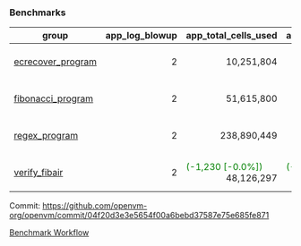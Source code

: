 ### Benchmarks
| group | app_log_blowup | app_total_cells_used | app_total_cycles | app_total_proof_time_ms | leaf_log_blowup | leaf_total_cells_used | leaf_total_cycles | leaf_total_proof_time_ms | max_segment_length | instance | alloc |
|---|---|---|---|---|---|---|---|---|---|---|---|
| [ ecrecover_program ](https://github.com/openvm-org/openvm/blob/benchmark-results/benchmarks-pr/1102/individual/ecrecover-04f20d3e3e5654f00a6bebd37587e75e685fe871.md) | <div style='text-align: right'> 2 </div>  | <div style='text-align: right'> 10,251,804 </div>  | <div style='text-align: right'> 195,066 </div>  | <span style='color: green'>(-68.0 [-3.4%])</span><div style='text-align: right'> 1,951.0 </div>  | <div style='text-align: right'> - </div>  | <div style='text-align: right'> - </div>  | <div style='text-align: right'> - </div>  | <div style='text-align: right'> - </div>  | 1048476 | 64cpu-linux-arm64 | mimalloc |
| [ fibonacci_program ](https://github.com/openvm-org/openvm/blob/benchmark-results/benchmarks-pr/1102/individual/fibonacci-04f20d3e3e5654f00a6bebd37587e75e685fe871.md) | <div style='text-align: right'> 2 </div>  | <div style='text-align: right'> 51,615,800 </div>  | <div style='text-align: right'> 3,000,274 </div>  | <span style='color: red'>(+13.0 [+0.2%])</span><div style='text-align: right'> 5,543.0 </div>  | <div style='text-align: right'> - </div>  | <div style='text-align: right'> - </div>  | <div style='text-align: right'> - </div>  | <div style='text-align: right'> - </div>  | 1048476 | 64cpu-linux-arm64 | mimalloc |
| [ regex_program ](https://github.com/openvm-org/openvm/blob/benchmark-results/benchmarks-pr/1102/individual/regex-04f20d3e3e5654f00a6bebd37587e75e685fe871.md) | <div style='text-align: right'> 2 </div>  | <div style='text-align: right'> 238,890,449 </div>  | <div style='text-align: right'> 8,381,808 </div>  | <span style='color: green'>(-6.0 [-0.0%])</span><div style='text-align: right'> 17,331.0 </div>  | <div style='text-align: right'> - </div>  | <div style='text-align: right'> - </div>  | <div style='text-align: right'> - </div>  | <div style='text-align: right'> - </div>  | 1048476 | 64cpu-linux-arm64 | mimalloc |
| [ verify_fibair ](https://github.com/openvm-org/openvm/blob/benchmark-results/benchmarks-pr/1102/individual/verify_fibair-04f20d3e3e5654f00a6bebd37587e75e685fe871.md) | <div style='text-align: right'> 2 </div>  | <span style='color: green'>(-1,230 [-0.0%])</span><div style='text-align: right'> 48,126,297 </div>  | <span style='color: green'>(-190 [-0.0%])</span><div style='text-align: right'> 397,134 </div>  | <span style='color: green'>(-50.0 [-1.6%])</span><div style='text-align: right'> 3,131.0 </div>  | <div style='text-align: right'> - </div>  | <div style='text-align: right'> - </div>  | <div style='text-align: right'> - </div>  | <div style='text-align: right'> - </div>  | 1048476 | 64cpu-linux-arm64 | mimalloc |


Commit: https://github.com/openvm-org/openvm/commit/04f20d3e3e5654f00a6bebd37587e75e685fe871

[Benchmark Workflow](https://github.com/openvm-org/openvm/actions/runs/12379335027)
